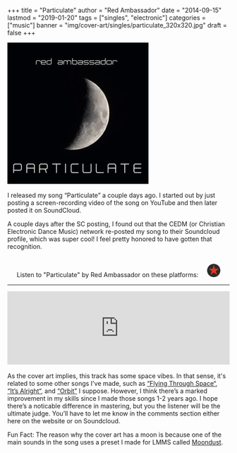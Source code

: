 +++
title = "Particulate"
author = "Red Ambassador"
date = "2014-09-15"
lastmod = "2019-01-20"
tags = ["singles", "electronic"]
categories = ["music"]
banner = "img/cover-art/singles/particulate_320x320.jpg"
draft = false
+++

<img src="/img/cover-art/singles/particulate_320x320.jpg" class="thumb"
 alt="Particulate by Red Ambassador cover at">

I released my song “Particulate” a couple days ago. I started out by just
posting a screen-recording video of the song on YouTube and then later posted
it on SoundCloud.

A couple days after the SC posting, I found out that the CEDM (or Christian
Electronic Dance Music) network re-posted my song to their Soundcloud profile,
which was super cool! I feel pretty honored to have gotten that recognition.

<br>

<center>
Listen to "Particulate" by Red Ambassador on these platforms:

<a target="_blank" href="https://redambassador.bandcamp.com/track/particulate" title="Bandcamp">
    <i style="color: #639AA9;" class="fab fa-bandcamp fa-2x"></i>
</a>
&nbsp;
<a target="_blank" href="https://soundcloud.com/red-ambassador/particulate" title="Soundcloud">
    <i style="color: #FF7700;" class="fab fa-soundcloud fa-2x"></i>
</a>
<!--&nbsp;
<a target="_blank" href="https://www.youtube.com/watch?v=3l0X_83Rvk8" title="YouTube">
    <i style="color: #e52d27;" class="fab fa-youtube fa-2x"></i>
</a>-->
&nbsp;
<a target="_blank" href="https://www.reverbnation.com/redambassador/song/22377270-particulate" title="ReverbNation">
    <img height=30px src="/img/thirdparty/reverbnation_logo_min.svg">
</a>
</center>

-------------------------------------------------------------------------------

<iframe width="100%" height="166" scrolling="no" frameborder="no" allow="autoplay" src="https://w.soundcloud.com/player/?url=https%3A//api.soundcloud.com/tracks/167488683&color=%23d00000&auto_play=false&hide_related=false&show_comments=true&show_user=true&show_reposts=false&show_teaser=true"></iframe>

As the cover art implies, this track has some space vibes. In that sense, it's
related to some other songs I've made, such as
[“Flying Through Space“](https://soundcloud.com/red-ambassador/flying-through-space-7-16-2013),
[“It’s Alright“](https://soundcloud.com/red-ambassador/its-alright-v-1-4), and
[“Orbit”](https://soundcloud.com/red-ambassador/orbit-v-1-2)
I suppose. However, I think there’s a marked improvement in my skills since I
made those songs 1-2 years ago. I hope there’s a noticable difference in
mastering, but you the listener will be the ultimate judge. You’ll have to let
me know in the comments section either here on the website or on Soundcloud.

Fun Fact: The reason why the cover art has a moon is because one of the main
sounds in the song uses a preset I made for LMMS called
[Moondust](/lmms-stuff#presets).
